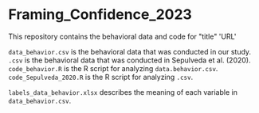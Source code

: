 # Framing_Confidence_2023
 This repository contains the behavioral data and code for "title"
 'URL'
 
 `data_behavior.csv` is the behavioral data that was conducted in our study. 
 `.csv` is the behavioral data that was conducted in Sepulveda et al. (2020).
`code_behavior.R` is the R script for analyzing `data.behavior.csv`.
`code_Sepulveda_2020.R` is the R script for analyzing `.csv`.

`labels_data_behavior.xlsx` describes the meaning of each variable in `data_behavior.csv`.
